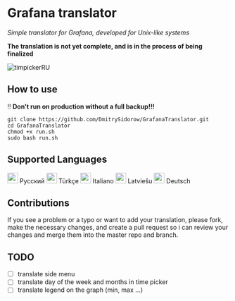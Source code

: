 # Grafana translator
*Simple translator for Grafana, developed for  Unix-like systems*

__The translation is not yet complete, and is in the process of being finalized__

![timpickerRU](https://user-images.githubusercontent.com/43705385/104126983-97040e00-5370-11eb-975a-2eda0f3ba7a7.png)


## How to use

‼️ __Don't run on production without a full backup!!!__

````
git clone https://github.com/DmitrySidorow/GrafanaTranslator.git
cd GrafanaTranslator
chmod +x run.sh
sudo bash run.sh
````

## Supported Languages
<kbd><img src="https://cdn.staticaly.com/gh/hjnilsson/country-flags/master/svg/ru.svg" width="24"></kbd> Русский
<kbd><img src="https://cdn.statically.io/flags/tr.svg" width="24"></kbd> Türkçe
<kbd><img src="https://cdn.statically.io/flags/it.svg" width="24"></kbd> Italiano
<kbd><img src="https://cdn.statically.io/flags/lv.svg" width="24"></kbd> Latviešu
<kbd><img src="https://cdn.statically.io/flags/de.svg" width="24"></kbd> Deutsch

## Contributions

If you see a problem or a typo or want to add your translation, please fork, make the necessary changes, and create a pull request so i can review your changes and merge them into the master repo and branch.

## TODO
- [ ] translate side menu  
- [ ] translate day of the week and months in time picker  
- [ ] translate legend on the graph (min, max ...)
